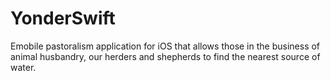 # YonderSwift
Emobile pastoralism application for iOS that allows those in the business of animal husbandry, our herders and shepherds to find the nearest source of water.
